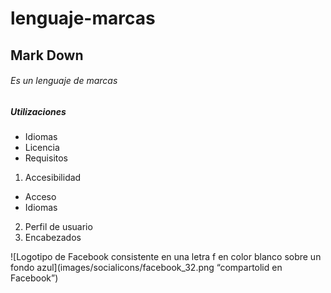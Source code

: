 lenguaje-marcas
===============
## Mark Down

###### Es un lenguaje de marcas

##### Utilizaciones

- Idiomas
- Licencia
- Requisitos

1. Accesibilidad
  - Acceso
  - Idiomas
2. Perfil de usuario
3. Encabezados

![Logotipo de Facebook consistente en una letra f en color blanco sobre un fondo azul](images/socialicons/facebook_32.png “compartolid en Facebook”) 
